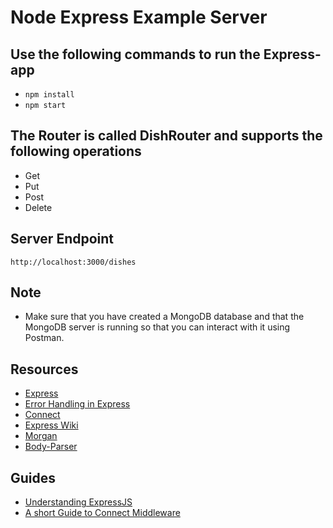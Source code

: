 # Node Express Example Server

## Use the following commands to run the Express-app
- `npm install`
- `npm start`

## The Router is called DishRouter and supports the following operations
- Get
- Put
- Post 
- Delete

## Server Endpoint

`http://localhost:3000/dishes`

## Note
- Make sure that you have created a MongoDB database and that the MongoDB server is running so that you can interact with it using Postman. 

## Resources
- [Express](http://expressjs.com/)
- [Error Handling in Express](http://expressjs.com/tr/guide/error-handling.html)
- [Connect](https://github.com/senchalabs/connect)
- [Express Wiki](https://github.com/expressjs/express/wiki)
- [Morgan](https://github.com/expressjs/morgan)
- [Body-Parser](https://github.com/expressjs/morgan)

## Guides
- [Understanding ExpressJS](http://evanhahn.com/understanding-express/)
- [A short Guide to Connect Middleware](https://stephensugden.com/middleware_guide/)
